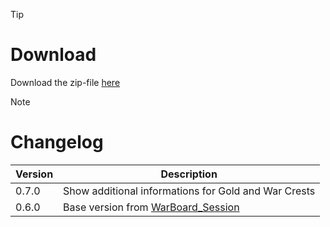 > [!TIP]
> # Download
> Download the zip-file [here](https://github.com/Makume/ReturnOfReckoning-AddOns/blob/main/WarBoard_Session/WarBoard_Session.zip)

> [!NOTE]
> # Changelog
> 
> | Version  | Description |
> | ------------- | ------------- |
> | 0.7.0  | Show additional informations for Gold and War Crests |
> | 0.6.0  | Base version from [WarBoard_Session](https://tools.idrinth.de/addons/warboard_session/) |
